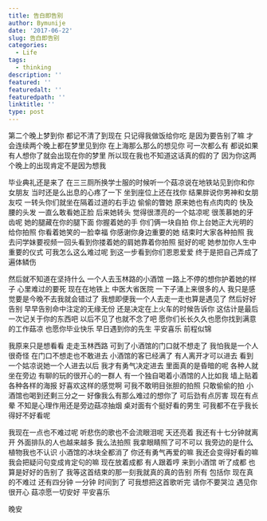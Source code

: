 ```yaml
---
title: 告白即告别
author: Bymunije
date: '2017-06-22'
slug: 告白即告别
categories:
  - Life
tags:
  - thinking
description: ''
featured: ''
featuredalt: ''
featuredpath: ''
linktitle: ''
type: post
---
```

第二个晚上梦到你  都记不清了到现在  只记得我做饭给你吃  是因为要告别了嘛  才会连续两个晚上都在梦里见到你  在上海那么那么的想见你  可一次都么有  都说如果有人想你了就会出现在你的梦里  所以现在我也不知道这话真的假的了  因为你这两个晚上的出现肯定不是因为想我  

  毕业典礼还是来了  在三三厕所换学士服的时候听一个菇凉说在地铁站见到你和你女朋友  当时还是么出息的心疼了一下  坐到座位上还在找你  结果胖说你男神和女朋友哎  一转头你们就坐在隔着过道的右手边  偷偷的瞥她  原来她也有点肉肉的  快及腰的头发  一直么敢看她正脸  后来她转头  觉得很漂亮的一个姑凉呢  很羡慕她的牙齿呢  她的腿藏在你的腿下面  你握着她的手  你们俩一块自拍  你上台她正大光明的给你拍照  你看着她笑的一脸幸福  你感谢你身边重要的她  结束时大家各种拍照  我去问学妹要视频一回头看到你搂着她的肩她靠着你拍照  挺好的呢  她参加你人生中重要的仪式  可我怎么这么难过呢  到这一步看到你们恩恩爱爱  终于是把自己弄成了遍体鳞伤  

  然后就不知道在坚持什么  一个人去玉林路的小酒馆 一路上不停的想你护着她的样子  心里难过的要死  现在在地铁上  中医大省医院  一下子涌上来很多的人  我只是感觉要是今晚不去我就会错过了  我想即便我一个人去走一走也算是遇见了  然后好好告别  早早告别命中注定的无缘无份  还是决定在上火车的时候告诉你  这估计是最后一次记关于你的东西吧  以后不见了也就不念了吧  愿你们长长久久也愿你找到满意的工作菇凉 也愿你毕业快乐  早日遇到你的先生  平安喜乐  前程似锦    

  我原来只是想看看  走走玉林西路  可到了小酒馆的门口就不想走了  我怕我是一个人很奇怪  在门口不想走也不敢进去  小酒馆的客已经满了  有人离开才可以进去   看到一个姑凉说她一个人进去以后  我才有勇气决定进去 里面真的是昏暗的呢   各种人就坐在旁边  有聊的玩的很开心的一群人  有一个独自喝着小酒馆的人比如我    墙上贴着各种各样的海报  好喜欢这样的感觉啊  可我不敢明目张胆的拍照  只敢偷偷的拍  小酒馆也喝到还剩三分之一  好像我么有那么难过的想你了  可后劲有点厉害  现在有点晕  不知是心理作用还是旁边菇凉抽烟  桌对面有个挺好看的男生  可我都不在乎我长得好不好看呢  

  我现在一点也不难过呢  听悲伤的歌也不会流眼泪呢  天还亮着 我还有十七分钟就离开  外面排队的人也越来越多  我么法拍照  我拿眼睛照了可不可以  我旁边的是什么植物我也不认识  小酒馆的冰块全都消了  你还有勇气再爱的嘛  我还会变得好看的嘛  我会把疑问句变成肯定句的嘛  现在放着成都  有人跟着哼  来到小酒馆  听了成都  也算是好好的告别了  我等这首结束的那一刻我就真的真的告别  所有  包括你  现在真的不难过   还有四分钟 一分钟  时间到了  可我想把这首歌听完  请你不要哭泣 遇见你很开心  菇凉愿一切安好  平安喜乐

  晚安 
